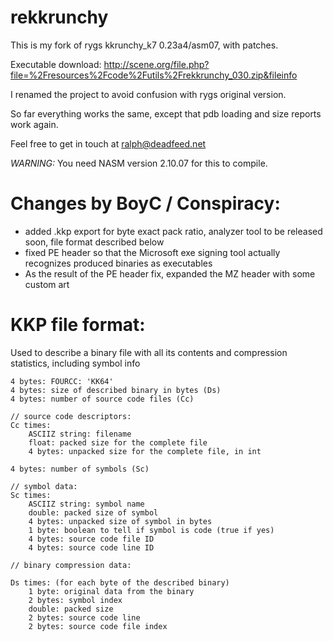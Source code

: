 rekkrunchy
==========

This is my fork of rygs kkrunchy_k7 0.23a4/asm07, with patches.

Executable download: http://scene.org/file.php?file=%2Fresources%2Fcode%2Futils%2Frekkrunchy_030.zip&fileinfo

I renamed the project to avoid confusion with rygs original version.

So far everything works the same, except that pdb loading and size reports work again. 

Feel free to get in touch at ralph@deadfeed.net

*WARNING:* You need NASM version 2.10.07 for this to compile.

# Changes by BoyC / Conspiracy:

* added .kkp export for byte exact pack ratio, analyzer tool to be released soon, file format described below	
* fixed PE header so that the Microsoft exe signing tool actually recognizes produced binaries as executables
* As the result of the PE header fix, expanded the MZ header with some custom art

# KKP file format:
Used to describe a binary file with all its contents and compression statistics, including symbol info

```
4 bytes: FOURCC: 'KK64'
4 bytes: size of described binary in bytes (Ds)
4 bytes: number of source code files (Cc)

// source code descriptors:
Cc times:
	ASCIIZ string: filename
	float: packed size for the complete file
	4 bytes: unpacked size for the complete file, in int

4 bytes: number of symbols (Sc)

// symbol data:
Sc times:
	ASCIIZ string: symbol name
	double: packed size of symbol
	4 bytes: unpacked size of symbol in bytes
	1 byte: boolean to tell if symbol is code (true if yes)
	4 bytes: source code file ID
	4 bytes: source code line ID

// binary compression data:

Ds times: (for each byte of the described binary)
	1 byte: original data from the binary
	2 bytes: symbol index
	double: packed size
	2 bytes: source code line
	2 bytes: source code file index
```